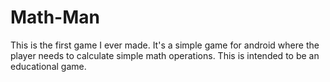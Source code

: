 # Math-Man

This is the first game I ever made. It's a simple game for android where the player needs to calculate simple math operations. This is intended to be an educational game.<br>
